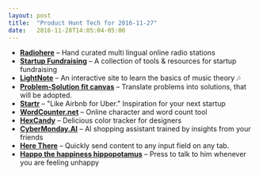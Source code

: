 ```yaml
---
layout: post
title:  "Product Hunt Tech for 2016-11-27"
date:   2016-11-28T14:05:04-05:00
---
```


* **[Radiohere](https://www.producthunt.com/posts/radiohere?utm_campaign=producthunt-api&utm_medium=api&utm_source=Application%3A+Daily+Digest+RSS+%28ID%3A+3202%29)** – Hand curated multi lingual online radio stations
* **[Startup Fundraising](https://www.producthunt.com/posts/startup-fundraising?utm_campaign=producthunt-api&utm_medium=api&utm_source=Application%3A+Daily+Digest+RSS+%28ID%3A+3202%29)** – A collection of tools & resources for startup fundraising
* **[LightNote](https://www.producthunt.com/posts/lightnote?utm_campaign=producthunt-api&utm_medium=api&utm_source=Application%3A+Daily+Digest+RSS+%28ID%3A+3202%29)** – An interactive site to learn the basics of music theory 🎶
* **[Problem-Solution fit canvas](https://www.producthunt.com/posts/problem-solution-fit-canvas?utm_campaign=producthunt-api&utm_medium=api&utm_source=Application%3A+Daily+Digest+RSS+%28ID%3A+3202%29)** – Translate problems into solutions, that will be adopted.
* **[Startr](https://www.producthunt.com/posts/startr?utm_campaign=producthunt-api&utm_medium=api&utm_source=Application%3A+Daily+Digest+RSS+%28ID%3A+3202%29)** – "Like Airbnb for Uber." Inspiration for your next startup
* **[WordCounter.net](https://www.producthunt.com/posts/wordcounter-net?utm_campaign=producthunt-api&utm_medium=api&utm_source=Application%3A+Daily+Digest+RSS+%28ID%3A+3202%29)** – Online character and word count tool
* **[HexCandy](https://www.producthunt.com/posts/hexcandy?utm_campaign=producthunt-api&utm_medium=api&utm_source=Application%3A+Daily+Digest+RSS+%28ID%3A+3202%29)** – Delicious color tracker for designers
* **[CyberMonday.AI](https://www.producthunt.com/posts/cybermonday-ai?utm_campaign=producthunt-api&utm_medium=api&utm_source=Application%3A+Daily+Digest+RSS+%28ID%3A+3202%29)** – AI shopping assistant trained by insights from your friends
* **[Here There](https://www.producthunt.com/posts/here-there?utm_campaign=producthunt-api&utm_medium=api&utm_source=Application%3A+Daily+Digest+RSS+%28ID%3A+3202%29)** – Quickly send content to any input field on any tab.
* **[Happo the happiness hippopotamus](https://www.producthunt.com/posts/happo-the-happiness-hippopotamus?utm_campaign=producthunt-api&utm_medium=api&utm_source=Application%3A+Daily+Digest+RSS+%28ID%3A+3202%29)** – Press to talk to him whenever you are feeling unhappy
